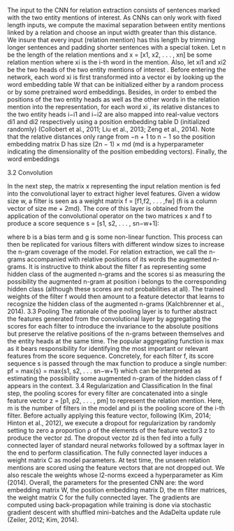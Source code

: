 The input to the CNN for relation extraction consists
of sentences marked with the two entity mentions of
interest. As CNNs can only work with fixed length
inputs, we compute the maximal separation between
entity mentions linked by a relation and choose an
input width greater than this distance. We insure
that every input (relation mention) has this length
by trimming longer sentences and padding shorter
sentences with a special token.
Let n be the length of the relation mentions and
x = [x1, x2, . . . , xn] be some relation mention
where xi
is the i-th word in the mention. Also, let
xi1
and xi2
be the two heads of the two entity mentions of interest . Before entering the network, each
word xi
is first transformed into a vector ei by looking up the word embedding table W that can be initialized either by a random process or by some pretrained word embeddings. Besides, in order to embed the positions of the two entity heads as well as
the other words in the relation mention into the representation, for each word xi
, its relative distances to
the two entity heads i−i1 and i−i2 are also mapped
into real-value vectors di1
and di2
respectively using
a position embedding table D (initialized randomly)
(Collobert et al., 2011; Liu et al., 2013; Zeng et al.,
2014). Note that the relative distances only range
from −n + 1 to n − 1 so the position embedding
matrix D has size (2n − 1) × md (md is a hyperparameter indicating the dimensionality of the position
embedding vectors). Finally, the word embeddings




3.2 Convolution

In the next step, the matrix x representing the input relation mention is fed into the convolutional
layer to extract higher level features. Given a
widow size w, a filter is seen as a weight matrix
f = [f1,f2, . . . ,fw] (fi
is a column vector of size
me + 2md). The core of this layer is obtained from
the application of the convolutional operator on the
two matrices x and f to produce a score sequence
s = [s1, s2, . . . , sn−w+1]:

where b is a bias term and g is some non-linear
function. This process can then be replicated for various filters with different window sizes to increase
the n-gram coverage of the model.
For relation extraction, we call the n-grams accompanied with relative positions of its words the
augmented n-grams. It is instructive to think about
the filter f as representing some hidden class of the
augmented n-grams and the scores si as measuring
the possibility the augmented n-gram at position i
belongs to the corresponding hidden class (although
these scores are not probabilities at all). The trained
weights of the filter f would then amount to a feature
detector that learns to recognize the hidden class of
the augmented n-grams (Kalchbrenner et al., 2014).
3.3 Pooling
The rationale of the pooling layer is to further abstract the features generated from the convolutional
layer by aggregating the scores for each filter to introduce the invariance to the absolute positions but
preserve the relative positions of the n-grams between themselves and the entity heads at the same
time. The popular aggregating function is max as
it bears responsibility for identifying the most important or relevant features from the score sequence.
Concretely, for each filter f, its score sequence s is
passed through the max function to produce a single
number: pf = max{s} = max{s1, s2, . . . sn−w+1}
which can be interpreted as estimating the possibility some augmented n-gram of the hidden class of f
appears in the context.
3.4 Regularization and Classification
In the final step, the pooling scores for every filter
are concatenated into a single feature vector z =
[p1, p2, . . . , pm] to represent the relation mention.
Here, m is the number of filters in the model and
pi
is the pooling score of the i-th filter. Before actually applying this feature vector, following (Kim,
2014; Hinton et al., 2012), we execute a dropout for
regularization by randomly setting to zero a proportion ρ of the elements of the feature vector3 z to produce the vector zd. The dropout vector zd is then
fed into a fully connected layer of standard neural
networks followed by a softmax layer in the end to
perform classification. The fully connected layer induces a weight matrix C as model parameters. At
test time, the unseen relation mentions are scored
using the feature vectors that are not dropped out.
We also rescale the weights whose l2-norms exceed
a hyperparameter as Kim (2014).
Overall, the parameters for the presented CNN
are: the word embedding matrix W, the position embedding matrix D, the m filter matrices,
the weight matrix C for the fully connected layer.
The gradients are computed using back-propagation
while training is done via stochastic gradient descent
with shuffled mini-batches and the AdaDelta update
rule (Zeiler, 2012; Kim, 2014).

